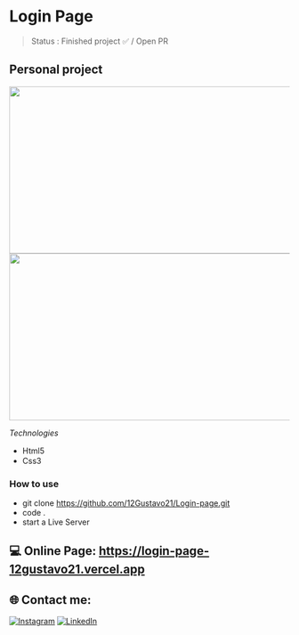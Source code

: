 # Login Page

> Status : Finished project ✅ / Open PR

## Personal project

<div align="center">
<img width ="700px" height="300px" src ='https://media.discordapp.net/attachments/1000858323026989078/1081392776068993114/image.png?width=1261&height=600' /> <img width ="700px" height="300px" src ='https://media.discordapp.net/attachments/1000858323026989078/1081392776299687967/image.png?width=1257&height=600' />
</div>

*Technologies*

+ Html5 <img width="15px" src="https://cdn-icons-png.flaticon.com/512/4943/4943029.png" />
+ Css3 <img width="15px" src="https://cdn-icons-png.flaticon.com/512/732/732190.png" />


### How to use
 
 - git clone https://github.com/12Gustavo21/Login-page.git
 - code .
 - start a Live Server
 
 ## 💻 Online Page: https://login-page-12gustavo21.vercel.app

## 🌐 Contact me:
[![Instagram](https://img.shields.io/badge/Instagram-%23E4405F.svg?logo=Instagram&logoColor=white)](https://instagram.com/gualmda) [![LinkedIn](https://img.shields.io/badge/LinkedIn-%230077B5.svg?logo=linkedin&logoColor=white)](https://linkedin.com/in/gustavo-almeida-421044246)
